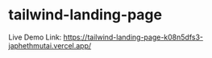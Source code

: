 # tailwind-landing-page

Live Demo Link: https://tailwind-landing-page-k08n5dfs3-japhethmutai.vercel.app/
